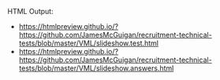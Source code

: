 HTML Output:
- https://htmlpreview.github.io/?https://github.com/JamesMcGuigan/recruitment-technical-tests/blob/master/VML/slideshow.test.html
- https://htmlpreview.github.io/?https://github.com/JamesMcGuigan/recruitment-technical-tests/blob/master/VML/slideshow.answers.html
